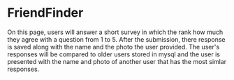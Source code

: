 # FriendFinder

On this page, users will answer a short survey in which the rank how much they agree with a question from 1 to 5. After the submission, there response is saved along with the name and the photo the user provided. The user's responses will be compared to older users stored in mysql and the user is presented with the name and photo of another user that has the most simlar responses.
